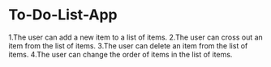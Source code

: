 # To-Do-List-App

1.The user can add a new item to a list of items. 
2.The user can cross out an item from the list of items. 
3.The user can delete an item from the list of items. 
4.The user can change the order of items in the list of items.